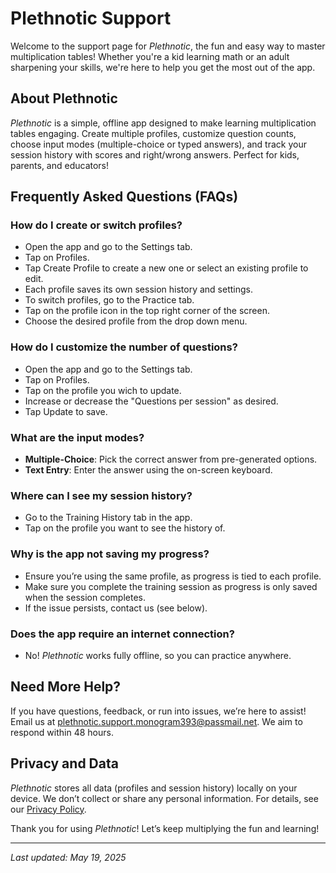# Plethnotic Support

Welcome to the support page for *Plethnotic*, the fun and easy way to master multiplication tables! Whether you're a kid learning math or an adult sharpening your skills, we're here to help you get the most out of the app.

## About Plethnotic
*Plethnotic* is a simple, offline app designed to make learning multiplication tables engaging. Create multiple profiles, customize question counts, choose input modes (multiple-choice or typed answers), and track your session history with scores and right/wrong answers. Perfect for kids, parents, and educators!

## Frequently Asked Questions (FAQs)

### How do I create or switch profiles?
- Open the app and go to the Settings tab.
- Tap on Profiles.
- Tap Create Profile to create a new one or select an existing profile to edit.
- Each profile saves its own session history and settings.
- To switch profiles, go to the Practice tab.
- Tap on the profile icon in the top right corner of the screen.
- Choose the desired profile from the drop down menu.

### How do I customize the number of questions?
- Open the app and go to the Settings tab.
- Tap on Profiles.
- Tap on the profile you wich to update.
- Increase or decrease the "Questions per session" as desired.
- Tap Update to save.

### What are the input modes?
- **Multiple-Choice**: Pick the correct answer from pre-generated options.
- **Text Entry**: Enter the answer using the on-screen keyboard.

### Where can I see my session history?
- Go to the Training History tab in the app.
- Tap on the profile you want to see the history of.

### Why is the app not saving my progress?
- Ensure you’re using the same profile, as progress is tied to each profile.
- Make sure you complete the training session as progress is only saved when the session completes.
- If the issue persists, contact us (see below).

### Does the app require an internet connection?
- No! *Plethnotic* works fully offline, so you can practice anywhere.

## Need More Help?
If you have questions, feedback, or run into issues, we’re here to assist! Email us at [plethnotic.support.monogram393@passmail.net](mailto:plethnotic.support.monogram393@passmail.net). We aim to respond within 48 hours.

## Privacy and Data
*Plethnotic* stores all data (profiles and session history) locally on your device. We don’t collect or share any personal information. For details, see our [Privacy Policy](https://github.com/SakuraDevGit/PlethnoticInfo/blob/main/Privacy.md).

Thank you for using *Plethnotic*! Let’s keep multiplying the fun and learning!

---

*Last updated: May 19, 2025*
